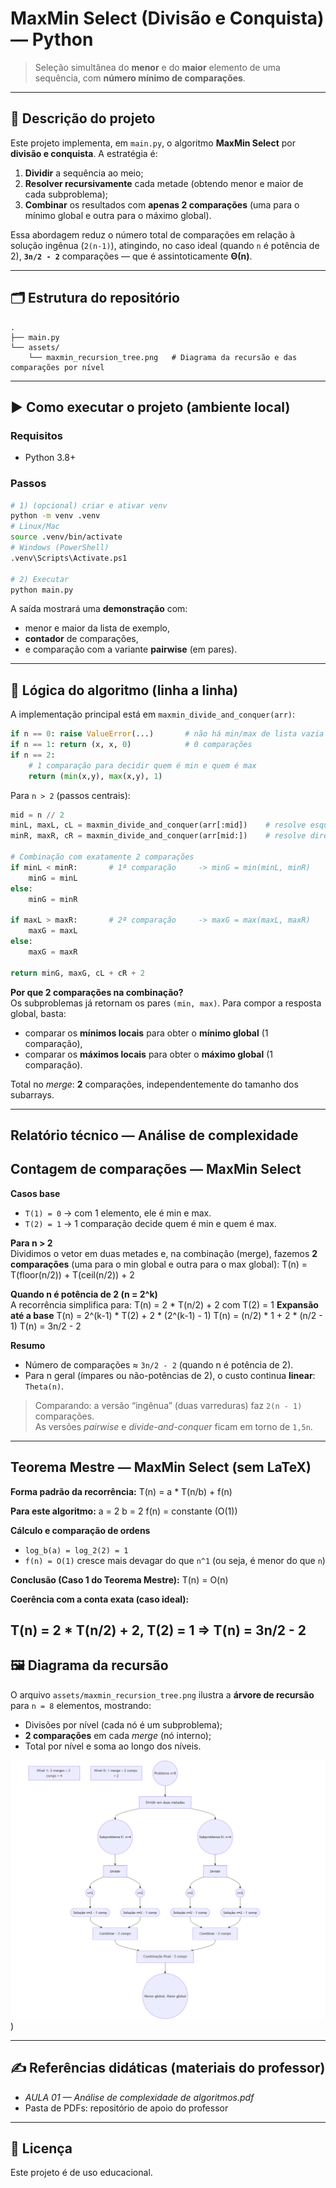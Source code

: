 # MaxMin Select (Divisão e Conquista) — Python

> Seleção simultânea do **menor** e do **maior** elemento de uma sequência, com **número mínimo de comparações**.

---

## 📌 Descrição do projeto

Este projeto implementa, em `main.py`, o algoritmo **MaxMin Select** por **divisão e conquista**. A estratégia é:
1. **Dividir** a sequência ao meio;
2. **Resolver recursivamente** cada metade (obtendo menor e maior de cada subproblema);
3. **Combinar** os resultados com **apenas 2 comparações** (uma para o mínimo global e outra para o máximo global).

Essa abordagem reduz o número total de comparações em relação à solução ingênua (`2(n-1)`), atingindo, no caso ideal (quando `n` é potência de 2), **`3n/2 - 2`** comparações — que é assintoticamente **Θ(n)**.

---

## 🗂 Estrutura do repositório

```
.
├── main.py
└── assets/
    └── maxmin_recursion_tree.png   # Diagrama da recursão e das comparações por nível
```

---

## ▶️ Como executar o projeto (ambiente local)

### Requisitos
- Python 3.8+

### Passos
```bash
# 1) (opcional) criar e ativar venv
python -m venv .venv
# Linux/Mac
source .venv/bin/activate
# Windows (PowerShell)
.venv\Scripts\Activate.ps1

# 2) Executar
python main.py
```

A saída mostrará uma **demonstração** com:
- menor e maior da lista de exemplo,
- **contador** de comparações,
- e comparação com a variante **pairwise** (em pares).

---

## 🧠 Lógica do algoritmo (linha a linha)

A implementação principal está em `maxmin_divide_and_conquer(arr)`:

```py
if n == 0: raise ValueError(...)       # não há min/max de lista vazia
if n == 1: return (x, x, 0)            # 0 comparações
if n == 2:                             
    # 1 comparação para decidir quem é min e quem é max
    return (min(x,y), max(x,y), 1)
```

Para `n > 2` (passos centrais):
```py
mid = n // 2
minL, maxL, cL = maxmin_divide_and_conquer(arr[:mid])    # resolve esquerda
minR, maxR, cR = maxmin_divide_and_conquer(arr[mid:])    # resolve direita

# Combinação com exatamente 2 comparações
if minL < minR:       # 1ª comparação     -> minG = min(minL, minR)
    minG = minL
else:
    minG = minR

if maxL > maxR:       # 2ª comparação     -> maxG = max(maxL, maxR)
    maxG = maxL
else:
    maxG = maxR

return minG, maxG, cL + cR + 2
```

**Por que 2 comparações na combinação?**  
Os subproblemas já retornam os pares `(min, max)`. Para compor a resposta global, basta:
- comparar os **mínimos locais** para obter o **mínimo global** (1 comparação),
- comparar os **máximos locais** para obter o **máximo global** (1 comparação).

Total no *merge*: **2** comparações, independentemente do tamanho dos subarrays.

---

##  Relatório técnico — Análise de complexidade

## Contagem de comparações — MaxMin Select
**Casos base**
- `T(1) = 0` → com 1 elemento, ele é min e max.
- `T(2) = 1` → 1 comparação decide quem é min e quem é max.

**Para n > 2**  
Dividimos o vetor em duas metades e, na combinação (merge), fazemos **2 comparações**
(uma para o min global e outra para o max global):
T(n) = T(floor(n/2)) + T(ceil(n/2)) + 2

**Quando n é potência de 2 (n = 2^k)**  
A recorrência simplifica para: T(n) = 2 * T(n/2) + 2 com T(2) = 1
**Expansão até a base**
T(n) = 2^(k-1) * T(2) + 2 * (2^(k-1) - 1)
T(n) = (n/2) * 1 + 2 * (n/2 - 1)
T(n) = 3n/2 - 2


**Resumo**
- Número de comparações ≈ `3n/2 - 2` (quando n é potência de 2).
- Para n geral (ímpares ou não-potências de 2), o custo continua **linear**: `Theta(n)`.

> Comparando: a versão “ingênua” (duas varreduras) faz `2(n - 1)` comparações.  
> As versões *pairwise* e *divide-and-conquer* ficam em torno de `1,5n`.

---

## Teorema Mestre — MaxMin Select (sem LaTeX)

**Forma padrão da recorrência:**
T(n) = a * T(n/b) + f(n)

**Para este algoritmo:**
a = 2
b = 2
f(n) = constante (O(1))


**Cálculo e comparação de ordens**
- `log_b(a) = log_2(2) = 1`
- `f(n) = O(1)` cresce mais devagar do que `n^1` (ou seja, é menor do que `n`)

**Conclusão (Caso 1 do Teorema Mestre):**
T(n) = O(n)

**Coerência com a conta exata (caso ideal):**

T(n) = 2 * T(n/2) + 2, T(2) = 1 => T(n) = 3n/2 - 2
---



## 🖼 Diagrama da recursão 

O arquivo `assets/maxmin_recursion_tree.png` ilustra a **árvore de recursão** para `n = 8` elementos, mostrando:
- Divisões por nível (cada nó é um subproblema);
- **2 comparações** em cada *merge* (nó interno);
- Total por nível e soma ao longo dos níveis.



![Diagrama de recursao](assets/img_1.png))

---

## ✍ Referências didáticas (materiais do professor)

- *AULA 01 — Análise de complexidade de algoritmos.pdf*  
- Pasta de PDFs: repositório de apoio do professor


---

## 📎 Licença

Este projeto é de uso educacional.

